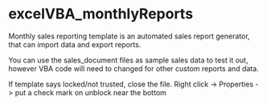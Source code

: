 # excelVBA_monthlyReports

Monthly sales reporting template is an automated sales report generator, that can import data and export reports.

You can use the sales_document files as sample sales data to test it out, however VBA code will need to changed for other custom reports and data.

If template says locked/not trusted, close the file. Right click -> Properties -> put a check mark on unblock near the bottom
